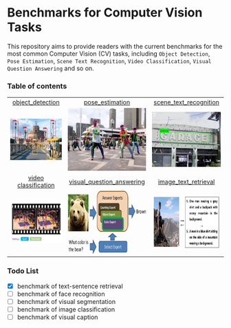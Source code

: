 # Benchmarks for Computer Vision Tasks

This repository aims to provide readers with the current benchmarks for the most common Computer Vision (CV) tasks, including `Object Detection`, `Pose Estimation`, `Scene Text Recognition`, `Video Classification`, `Visual Question Answering` and so on.

### Table of contents

|                            |                                |                             |
| :------:                   | :------:                       | :------:                    |
| [object_detection][1]      | [pose_estimation][2]           | [scene_text_recognition][3] |
| ![object_det]              | ![pose_estimation]             | ![STR]                      |
| [video classification][4]  | [visual_question_answering][5] | [image_text_retrieval][6]   |
| ![video_cls]               | ![vqa]                         | ![image_text_retrieval]     |

[1]: object_detection.md
[2]: pose_estimation.md
[3]: scene_text_recognition.md
[4]: video_classification.md
[5]: vqa.md
[6]: image_text_retrieval.md

[object_det]: ./imgs/obj_det.jpg "object detection"
[pose_estimation]: ./imgs/pose_estimation.jpg "pose estimation"
[STR]: ./imgs/STR.jpg "scene text recognition"
[video_cls]: ./imgs/video_cls.jpg "video classification"
[vqa]: ./imgs/vqa.jpg "visual question answering"
[image_text_retrieval]: ./imgs/image_text_retrieval.jpg "image sentence retrieval"
[coming_soon]: ./imgs/coming_soon.jpg "coming soon"

### Todo List

- [x] benchmark of text-sentence retrieval
- [ ] benchmark of face recognition
- [ ] benchmark of visual segmentation
- [ ] benchmark of image classification
- [ ] benchmark of visual caption